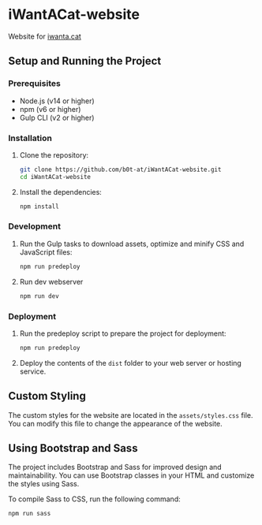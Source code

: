 # iWantACat-website
Website for [iwanta.cat](https://iwanta.cat)

## Setup and Running the Project

### Prerequisites
- Node.js (v14 or higher)
- npm (v6 or higher)
- Gulp CLI (v2 or higher)

### Installation
1. Clone the repository:
   ```sh
   git clone https://github.com/b0t-at/iWantACat-website.git
   cd iWantACat-website
   ```

2. Install the dependencies:
   ```sh
   npm install
   ```

### Development
1. Run the Gulp tasks to download assets, optimize and minify CSS and JavaScript files:
   ```sh
   npm run predeploy
   ```

2. Run dev webserver
   ```sh
   npm run dev
   ```

### Deployment
1. Run the predeploy script to prepare the project for deployment:
   ```sh
   npm run predeploy
   ```

2. Deploy the contents of the `dist` folder to your web server or hosting service.

## Custom Styling
The custom styles for the website are located in the `assets/styles.css` file. You can modify this file to change the appearance of the website.

## Using Bootstrap and Sass
The project includes Bootstrap and Sass for improved design and maintainability. You can use Bootstrap classes in your HTML and customize the styles using Sass.

To compile Sass to CSS, run the following command:
```sh
npm run sass
```
